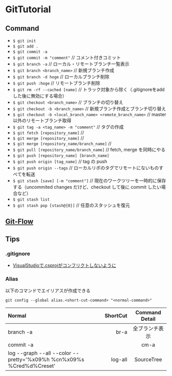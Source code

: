 # GitTutorial

## Command
+ `$ git init`
+ `$ git add .`
+ `$ git commit -a`
+ `$ git commit -m "comment"`  // コメント付きコミット
+ `$ git branch -a`  // ローカル・リモートブランチ一覧表示
+ `$ git branch <branch_name>`  // 新規ブランチ作成
+ `$ git branch -d hoge`  // ローカルブランチ削除
+ `$ git push :hoge`      // リモートブランチ削除
+ `$ git rm -rf --cached [name]`  // トラック対象から除く（.gitignoreをaddした後に無効にする場合）
+ `$ git checkout <branch_name>`  // ブランチの切り替え
+ `$ git checkout -b <branch_name>`  // 新規ブランチ作成とブランチ切り替え
+ `$ git checkout -b <local_branch_name> <remote_branch_name>`  // master以外のリモートブランチ取得
+ `$ git tag -a <tag_name> -m "comment"`  // タグの作成
+ `$ git fetch [repository_name]`  // 
+ `$ git merge [repository_name]`  //
+ `$ git merge [repository_name/branch_name]`  //
+ `$ git pull [repository_name/branch_name]`  // fetch, merge を同時にやる
+ `$ git push [repository_name] [branch_name]`
+ `$ git push origin [tag_name]` // tag の push
+ `$ git push origin --tags` // ローカルリポのタグでリモートにないものすべてを転送
+ `$ git stash [save] [-m "comment"]` // 現在のワークツリーを一時的に保存する（uncommited changes だけど、checkout して後に commit したい場合など）
+ `$ git stash list`
+ `$ git stash pop [stash@{0}]` // 任意のスタッシュを復元

## [Git-Flow](http://danielkummer.github.io/git-flow-cheatsheet/index.ja_JP.html "GitFlow")

## Tips

### .gitignore
+ [VisualStudioで.csprojがコンフリクトしないように](http://stackoverflow.com/questions/13479294/why-are-my-csproj-files-getting-messed-up-after-a-git-rebase)

### Alias

以下のコマンドでエイリアスが作成できる

`git config --global alias.<short-cut-command> "<normal-command>"`

| Normal | ShortCut | Command Detail |
|:-----------|------------:|:------------:|
| branch -a     | br-a |    全ブランチ表示    |
| commit -a |  | cm-a | コミット（Vimでコメントを書く）|
| log --graph --all --color --pretty='%x09%h %cn%x09%s %Cred%d%Creset'| log-all | SourceTree |

